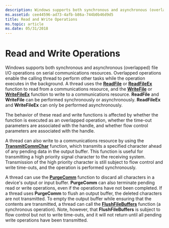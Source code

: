 ```yaml
---
description: Windows supports both synchronous and asynchronous (overlapped) file I/O operations on serial communications resources.
ms.assetid: cee44596-ad73-4afb-b86a-744b0b46d9d5
title: Read and Write Operations
ms.topic: article
ms.date: 05/31/2018
---
```


# Read and Write Operations

Windows supports both synchronous and asynchronous (overlapped) file I/O operations on serial communications resources. Overlapped operations enable the calling thread to perform other tasks while the operation executes in the background. A thread uses the [**ReadFile**](/windows/desktop/api/fileapi/nf-fileapi-readfile) or [**ReadFileEx**](/windows/desktop/api/fileapi/nf-fileapi-readfileex) function to read from a communications resource, and the [**WriteFile**](/windows/desktop/api/fileapi/nf-fileapi-writefile) or [**WriteFileEx**](/windows/desktop/api/fileapi/nf-fileapi-writefileex) function to write to a communications resource. **ReadFile** and **WriteFile** can be performed synchronously or asynchronously. **ReadFileEx** and **WriteFileEx** can only be performed asynchronously.

The behavior of these read and write functions is affected by whether the function is executed as an overlapped operation, whether the time-out parameters are associated with the handle, and whether flow control parameters are associated with the handle.

A thread can also write to a communications resource by using the [**TransmitCommChar**](/windows/desktop/api/Winbase/nf-winbase-transmitcommchar) function, which transmits a specified character ahead of any pending data in the output buffer. This function is useful for transmitting a high priority signal character to the receiving system. Transmission of the high priority character is still subject to flow control and write time-outs, and the operation is performed synchronously.

A thread can use the [**PurgeComm**](/windows/desktop/api/Winbase/nf-winbase-purgecomm) function to discard all characters in a device's output or input buffer. **PurgeComm** can also terminate pending read or write operations, even if the operations have not been completed. If a thread uses **PurgeComm** to flush an output buffer, the deleted characters are not transmitted. To empty the output buffer while ensuring that the contents are transmitted, a thread can call the [**FlushFileBuffers**](/windows/desktop/api/fileapi/nf-fileapi-flushfilebuffers) function (a synchronous operation). Note, however, that **FlushFileBuffers** is subject to flow control but not to write time-outs, and it will not return until all pending write operations have been transmitted.

 

 
